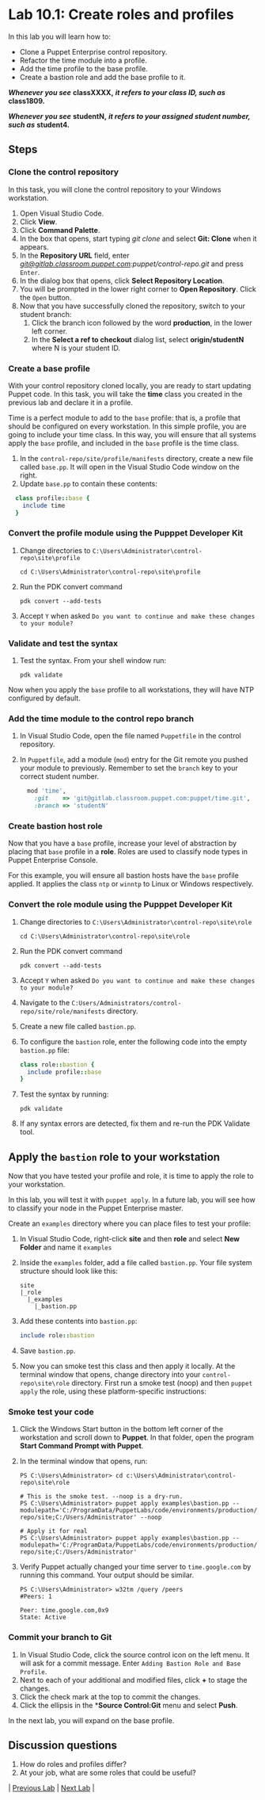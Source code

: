 # Lab 10.1: Create roles and profiles

In this lab you will learn how to:

* Clone a Puppet Enterprise control repository.
* Refactor the time module into a profile.
* Add the time profile to the base profile.
* Create a bastion role and add the base profile to it.

**_Whenever you see_** **classXXXX,** **_it refers to your class ID, such as_** **class1809.**

**_Whenever you see_** **studentN,** **_it refers to your assigned student number, such as_** **student4.**

## Steps

### Clone the control repository

In this task, you will clone the control repository to your Windows workstation.

1. Open Visual Studio Code.
1. Click **View**.
1. Click **Command Palette**.
1. In the box that opens, start typing *git clone* and select **Git: Clone** when it appears.
1. In the **Repository URL** field, enter *git@gitlab.classroom.puppet.com:puppet/control-repo.git* and press `Enter`.
1. In the dialog box that opens, click **Select Repository Location**.
1. You will be prompted in the lower right corner to **Open Repository**. Click the `Open` button.
1. Now that you have successfully cloned the repository, switch to your student branch:
    1. Click the branch icon followed by the word **production**, in the lower left corner.
    1. In the **Select a ref to checkout** dialog list, select **origin/studentN** where N is your student ID.

### Create a base profile

With your control repository cloned locally, you are ready to start updating Puppet code. In this task, you will take the **time** class you created in the previous lab and declare it in a profile.

Time is a perfect module to add to the `base` profile: that is, a profile that should be configured on every workstation. In this simple profile, you are going to include your time class. In this way, you will ensure that all systems apply the `base` profile, and included in the `base` profile is the time class.

1. In the `control-repo/site/profile/manifests` directory, create a new file called `base.pp`. It will open in the Visual Studio Code window on the right.
1. Update `base.pp` to contain these contents:

```ruby
  class profile::base {
    include time
  }
```

### Convert the profile module using the Pupppet Developer Kit

1. Change directories to `C:\Users\Administrator\control-repo\site\profile`

    ```cd C:\Users\Administrator\control-repo\site\profile```

2. Run the PDK convert command

    ```pdk convert --add-tests```

3. Accept `Y` when asked `Do you want to continue and make these changes to your module?`

### Validate and test the syntax

1. Test the syntax. From your shell window run:

    ```pdk validate```

Now when you apply the `base` profile to all workstations, they will have NTP configured by default.

### Add the time module to the control repo branch

1. In Visual Studio Code, open the file named `Puppetfile` in the control repository.
1. In `Puppetfile`, add a module (`mod`) entry for the Git remote you pushed your module to previously. Remember to set the `branch` key to your correct student number.

    ```ruby
      mod 'time',
        :git    => 'git@gitlab.classroom.puppet.com:puppet/time.git',
        :branch => 'studentN'
    ```

### Create bastion host role

Now that you have a `base` profile, increase your level of abstraction by placing that `base` profile in a **role**. Roles are used to classify node types in Puppet Enterprise Console.

For this example, you will ensure all bastion hosts have the `base` profile applied. It applies the class `ntp` or `winntp` to Linux or Windows respectively.

### Convert the role module using the Pupppet Developer Kit

1. Change directories to `C:\Users\Administrator\control-repo\site\role`

    ```cd C:\Users\Administrator\control-repo\site\role```

2. Run the PDK convert command

    ```pdk convert --add-tests```

3. Accept `Y` when asked `Do you want to continue and make these changes to your module?`

4. Navigate to the `C:Users/Administrators/control-repo/site/role/manifests` directory.
5. Create a new file called `bastion.pp`.
6. To configure the `bastion` role, enter the following code into the empty `bastion.pp` file:

    ```ruby
    class role::bastion {
      include profile::base
    }
    ```

7. Test the syntax by running:

    ```pdk validate```

8. If any syntax errors are detected, fix them and re-run the PDK Validate tool.

## Apply the `bastion` role to your workstation

Now that you have tested your profile and role, it is time to apply the role to your workstation.

In this lab, you will test it with `puppet apply`. In a future lab, you will see how to classify your node in the Puppet Enterprise master.

Create an `examples` directory where you can place files to test your profile:

1. In Visual Studio Code, right-click **site** and then **role** and select **New Folder** and name it `examples`
1. Inside the `examples` folder, add a file called `bastion.pp`. Your file system structure should look like this:

    ```plaintext
    site
    |_role
      |_examples
        |_bastion.pp
    ```

1. Add these contents into `bastion.pp`:

    ```ruby
    include role::bastion
    ```

1. Save `bastion.pp`.

1. Now you can smoke test this class and then apply it locally. At the terminal window that opens, change directory into your `control-repo\site\role` directory. First run a smoke test (noop) and then `puppet apply` the role, using these platform-specific instructions:

### Smoke test your code

1. Click the Windows Start button in the bottom left corner of the workstation and scroll down to **Puppet**. In that folder, open the program **Start Command Prompt with Puppet**.

1. In the terminal window that opens, run:

    ```plaintext
    PS C:\Users\Administrator> cd c:\Users\Administrator\control-repo\site\role

    # This is the smoke test. --noop is a dry-run.
    PS C:\Users\Administrator> puppet apply examples\bastion.pp --modulepath='C:/ProgramData/PuppetLabs/code/environments/production/modules;C:/Users/Administrator/control-repo/site;C:/Users/Administrator' --noop

    # Apply it for real
    PS C:\Users\Administrator> puppet apply examples\bastion.pp --modulepath='C:/ProgramData/PuppetLabs/code/environments/production/modules;C:/Users/Administrator/control-repo/site;C:/Users/Administrator'
    ```

1. Verify Puppet actually changed your time server to `time.google.com` by running this command. Your output should be similar.

    ```plaintext
    PS C:\Users\Administrator> w32tm /query /peers
    #Peers: 1

    Peer: time.google.com,0x9
    State: Active
    ```

### Commit your branch to Git

1. In Visual Studio Code, click the source control icon on the left menu. It will ask for a commit message. Enter `Adding Bastion Role and Base Profile`.
1. Next to each of your additional and modified files, click **+** to stage the changes.
1. Click the check mark at the top to commit the changes.
1. Click the ellipsis in the ***Source Control:Git** menu and select **Push**.

In the next lab, you will expand on the base profile.

## Discussion questions

1. How do roles and profiles differ?
1. At your job, what are some roles that could be useful?

|  [Previous Lab](../lab-09.1-Test-module-syntax-and-style)  |  [Next Lab](../lab-12.1-Expand-initial-roles-and-profiles)  |
